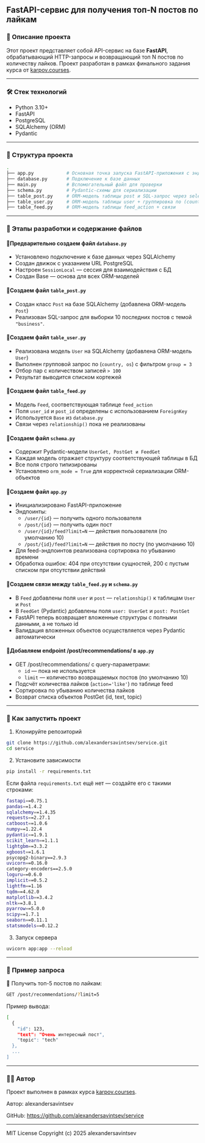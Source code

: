 ## FastAPI-сервис для получения топ-N постов по лайкам

### 📌 Описание проекта

Этот проект представляет собой API-сервис на базе **FastAPI**, обрабатывающий HTTP-запросы и возвращающий топ N постов по количеству лайков. Проект разработан в рамках финального задания курса от [karpov.courses](https://karpov.courses/ml-start?_gl=1*1p6bprb*_ga*MTUyNTQzNDkxMi4xNzUwNDEzNDQ1*_ga_DZP7KEXCQQ*czE3NTA0MTM0NDQkbzEkZzEkdDE3NTA0MTQ0MTMkajU3JGwwJGgw).

---

### 🛠️ Стек технологий

- Python 3.10+
- FastAPI
- PostgreSQL
- SQLAlchemy (ORM)
- Pydantic

---

### 📂 Структура проекта

```bash
.
├── app.py            # Основная точка запуска FastAPI-приложения с эндпоинтами
├── database.py       # Подключение к базе данных
├── main.py           # Вспомогательный файл для проверки
├── schema.py         # Pydantic-схемы для сериализации
├── table_post.py     # ORM-модель таблицы post и SQL-запрос через select
├── table_user.py     # ORM-модель таблицы user + группировка по (country, os)
├── table_feed.py     # ORM-модель таблицы feed_action + связи
```

---

### 📝 Этапы разработки и содержание файлов

#### 🔸Предварительно создаем файл  `database.py`

- Установлено подключение к базе данных через SQLAlchemy
- Создан движок с указанием URL PostgreSQL
- Настроен `SessionLocal` — сессия для взаимодействия с БД
- Создан Base — основа для всех ORM-моделей

#### 🔸Создаем файл  `table_post.py`

- Создан класс `Post` на базе SQLAlchemy (добавлена ORM-модель `Post`)
- Реализован SQL-запрос для выборки 10 последних постов с темой `"business"`.

#### 🔸Создаем файл `table_user.py`

- Реализована модель `User` на SQLAlchemy (добавлена ORM-модель `User`)
- Выполнен групповой запрос по (`country, os`) с фильтром `group = 3`
- Отбор пар с количеством записей `> 100`
- Результат выводится списком кортежей

#### 🔸Создаем файл  `table_feed.py`

- Модель `Feed`, соответствующая таблице `feed_action`
- Поля `user_id` и `post_id` определены с использованием `ForeignKey`
- Используется `Base` из `database.py`
- Связи через `relationship()` пока не реализованы

#### 🔸Создаем файл  `schema.py`

- Содержит Pydantic-модели `UserGet, PostGet и FeedGet`
- Каждая модель отражает структуру соответствующей таблицы в БД
- Все поля строго типизированы
- Установлено `orm_mode = True` для корректной сериализации ORM-объектов

#### 🔸Создаем файл  `app.py`

- Инициализировано FastAPI-приложение
- Эндпоинты:
  - `/user/{id}` — получить одного пользователя
  - `/post/{id}` — получить один пост
  - `/user/{id}/feed?limit=N` — действия пользователя (по умолчанию 10)
  - `/post/{id}/feed?limit=N` — действия по посту (по умолчанию 10)
- Для feed-эндпоинтов реализована сортировка по убыванию времени
- Обработка ошибок: 404 при отсутствии сущностей, 200 с пустым списком при отсутствии действий

#### 🔸Создаем связи между  `table_feed.py` и `schema.py` 

- В `Feed` добавлены поля `user` и `post` — `relationship()` к таблицам `User` и `Post`
- В `FeedGet` (Pydantic) добавлены поля `user: UserGet` и `post: PostGet`
- FastAPI теперь возвращает вложенные структуры с полными данными, а не только id
- Валидация вложенных объектов осуществляется через Pydantic автоматически

#### 🔸Добавляем endpoint /post/recommendations/ в  `app.py`

- GET /post/recommendations/ с query-параметрами:
  - `id` — пока не используется
  - `limit` — количество возвращаемых постов (по умолчанию 10)
- Подсчёт количества лайков (`action='like'`) по таблице feed
- Сортировка по убыванию количества лайков
- Возврат списка объектов PostGet (id, text, topic)

---

### 🚀 Как запустить проект

1. Клонируйте репозиторий
```bash
git clone https://github.com/alexandersavintsev/service.git
cd service
```

2. Установите зависимости
```bash
pip install -r requirements.txt
```

Если файла `requirements.txt` ещё нет — создайте его с такими строками:
```bash
fastapi==0.75.1
pandas==1.4.2
sqlalchemy==1.4.35
requests==2.27.1
catboost==1.0.6
numpy==1.22.4
pydantic==1.9.1
scikit_learn==1.1.1
lightgbm==3.3.2
xgboost==1.6.1
psycopg2-binary==2.9.3
uvicorn==0.16.0
category-encoders==2.5.0
loguru==0.6.0
implicit==0.5.2
lightfm==1.16
tqdm==4.62.0
matplotlib==3.4.2
nltk==3.8.1
pyarrow==5.0.0
scipy==1.7.1
seaborn==0.11.1
statsmodels==0.12.2
```

3. Запуск сервера
```bash
uvicorn app:app --reload
```

---

### 📎 Пример запроса

🔹 Получить топ-5 постов по лайкам:
```bash
GET /post/recommendations/?limit=5
```

Пример вывода:
```bash
[
  {
    "id": 123,
    "text": "Очень интересный пост",
    "topic": "tech"
  },
  ...
]
```

---

### 👨‍💻 Автор
Проект выполнен в рамках курса [karpov.courses](https://karpov.courses/ml-start?_gl=1*1p6bprb*_ga*MTUyNTQzNDkxMi4xNzUwNDEzNDQ1*_ga_DZP7KEXCQQ*czE3NTA0MTM0NDQkbzEkZzEkdDE3NTA0MTQ0MTMkajU3JGwwJGgw).

Автор: alexandersavintsev

GitHub: https://github.com/alexandersavintsev/service

---

MIT License
Copyright (c) 2025 alexandersavintsev
